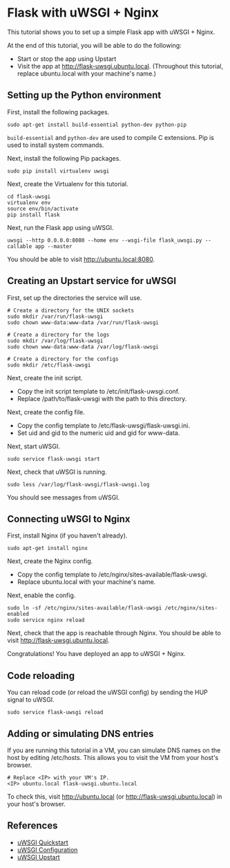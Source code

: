Flask with uWSGI + Nginx
===
This tutorial shows you to set up a simple Flask app with uWSGI + Nginx.

At the end of this tutorial, you will be able to do the following:

- Start or stop the app using Upstart
- Visit the app at http://flask-uwsgi.ubuntu.local. (Throughout this tutorial, replace ubuntu.local with your machine's name.) 

Setting up the Python environment
---
First, install the following packages.
    
    sudo apt-get install build-essential python-dev python-pip

`build-essential` and `python-dev` are used to compile C extensions. Pip is used to install system commands.

Next, install the following Pip packages.

    sudo pip install virtualenv uwsgi 

Next, create the Virtualenv for this tutorial.

    cd flask-uwsgi
    virtualenv env
    source env/bin/activate
    pip install flask

Next, run the Flask app using uWSGI.

    uwsgi --http 0.0.0.0:8080 --home env --wsgi-file flask_uwsgi.py --callable app --master

You should be able to visit http://ubuntu.local:8080.

Creating an Upstart service for uWSGI
---
First, set up the directories the service will use.

    # Create a directory for the UNIX sockets
    sudo mkdir /var/run/flask-uwsgi
    sudo chown www-data:www-data /var/run/flask-uwsgi

    # Create a directory for the logs
    sudo mkdir /var/log/flask-uwsgi
    sudo chown www-data:www-data /var/log/flask-uwsgi

    # Create a directory for the configs
    sudo mkdir /etc/flask-uwsgi

Next, create the init script.

- Copy the init script template to /etc/init/flask-uwsgi.conf.
- Replace /path/to/flask-uwsgi with the path to this directory.

Next, create the config file.

- Copy the config template to /etc/flask-uwsgi/flask-uwsgi.ini.
- Set uid and gid to the numeric uid and gid for www-data.

Next, start uWSGI.

    sudo service flask-uwsgi start

Next, check that uWSGI is running.

    sudo less /var/log/flask-uwsgi/flask-uwsgi.log

You should see messages from uWSGI.

Connecting uWSGI to Nginx
---
First, install Nginx (if you haven't already).

    sudo apt-get install nginx    

Next, create the Nginx config.

- Copy the config template to /etc/nginx/sites-available/flask-uwsgi.
- Replace ubuntu.local with your machine's name.

Next, enable the config.

    sudo ln -sf /etc/nginx/sites-available/flask-uwsgi /etc/nginx/sites-enabled
    sudo service nginx reload

Next, check that the app is reachable through Nginx. You should be able to visit http://flask-uwsgi.ubuntu.local.

Congratulations! You have deployed an app to uWSGI + Nginx.

Code reloading
---
You can reload code (or reload the uWSGI config) by sending the HUP signal to uWSGI.

    sudo service flask-uwsgi reload

Adding or simulating DNS entries
---
If you are running this tutorial in a VM, you can simulate DNS names on the host by editing /etc/hosts. This allows you to visit the VM from your host's browser.

    # Replace <IP> with your VM's IP. 
    <IP> ubuntu.local flask-uwsgi.ubuntu.local

To check this, visit http://ubuntu.local (or http://flask-uwsgi.ubuntu.local) in your host's browser.

References
---
- [uWSGI Quickstart](http://uwsgi-docs.readthedocs.org/en/latest/WSGIquickstart.html)
- [uWSGI Configuration](http://uwsgi-docs.readthedocs.org/en/latest/Configuration.html)
- [uWSGI Upstart](http://uwsgi-docs.readthedocs.org/en/latest/Upstart.html)
